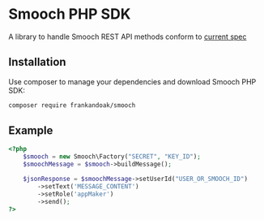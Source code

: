 Smooch PHP SDK
=======
A library to handle Smooch REST API methods
conform to [current spec](http://docs.smooch.io/rest/)

Installation
------------

Use composer to manage your dependencies and download Smooch PHP SDK:

```bash
composer require frankandoak/smooch
```

Example
-------
```php
<?php
    $smooch = new Smooch\Factory("SECRET", "KEY_ID");
    $smoochMessage = $smooch->buildMessage();

    $jsonResponse = $smoochMessage->setUserId("USER_OR_SMOOCH_ID")
        ->setText('MESSAGE_CONTENT')
        ->setRole('appMaker')
        ->send();
?>
```